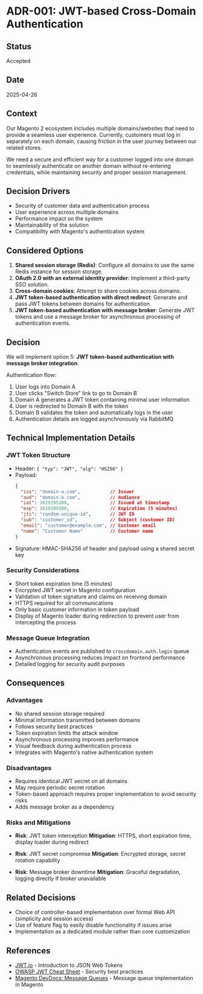 # ADR-001: JWT-based Cross-Domain Authentication

## Status
Accepted

## Date
2025-04-26

## Context
Our Magento 2 ecosystem includes multiple domains/websites that need to provide a seamless user experience. Currently, customers must log in separately on each domain, causing friction in the user journey between our related stores.

We need a secure and efficient way for a customer logged into one domain to seamlessly authenticate on another domain without re-entering credentials, while maintaining security and proper session management.

## Decision Drivers
* Security of customer data and authentication process
* User experience across multiple domains
* Performance impact on the system
* Maintainability of the solution
* Compatibility with Magento's authentication system

## Considered Options
1. **Shared session storage (Redis)**: Configure all domains to use the same Redis instance for session storage.
2. **OAuth 2.0 with an external identity provider**: Implement a third-party SSO solution.
3. **Cross-domain cookies**: Attempt to share cookies across domains.
4. **JWT token-based authentication with direct redirect**: Generate and pass JWT tokens between domains for authentication.
5. **JWT token-based authentication with message broker**: Generate JWT tokens and use a message broker for asynchronous processing of authentication events.

## Decision
We will implement option 5: **JWT token-based authentication with message broker integration**.

Authentication flow:
1. User logs into Domain A
2. User clicks "Switch Store" link to go to Domain B
3. Domain A generates a JWT token containing minimal user information
4. User is redirected to Domain B with the token
5. Domain B validates the token and automatically logs in the user
6. Authentication details are logged asynchronously via RabbitMQ

## Technical Implementation Details

### JWT Token Structure
- Header: `{ "typ": "JWT", "alg": "HS256" }`
- Payload:
  ```json
  {
    "iss": "domain-a.com",           // Issuer
    "aud": "domain-b.com",           // Audience
    "iat": 1619395200,               // Issued at timestamp
    "exp": 1619395500,               // Expiration (5 minutes)
    "jti": "random-unique-id",       // JWT ID
    "sub": "customer_id",            // Subject (customer ID)
    "email": "customer@example.com", // Customer email
    "name": "Customer Name"          // Customer name
  }
  ```
- Signature: HMAC-SHA256 of header and payload using a shared secret key

### Security Considerations
- Short token expiration time (5 minutes)
- Encrypted JWT secret in Magento configuration
- Validation of token signature and claims on receiving domain
- HTTPS required for all communications
- Only basic customer information in token payload
- Display of Magento loader during redirection to prevent user from intercepting the process

### Message Queue Integration
- Authentication events are published to `crossdomain.auth.login` queue
- Asynchronous processing reduces impact on frontend performance
- Detailed logging for security audit purposes

## Consequences

### Advantages
- No shared session storage required
- Minimal information transmitted between domains
- Follows security best practices
- Token expiration limits the attack window
- Asynchronous processing improves performance
- Visual feedback during authentication process
- Integrates with Magento's native authentication system

### Disadvantages
- Requires identical JWT secret on all domains
- May require periodic secret rotation
- Token-based approach requires proper implementation to avoid security risks
- Adds message broker as a dependency

### Risks and Mitigations
- **Risk**: JWT token interception
  **Mitigation**: HTTPS, short expiration time, display loader during redirect

- **Risk**: JWT secret compromise
  **Mitigation**: Encrypted storage, secret rotation capability

- **Risk**: Message broker downtime
  **Mitigation**: Graceful degradation, logging directly if broker unavailable

## Related Decisions
- Choice of controller-based implementation over formal Web API (simplicity and session access)
- Use of feature flag to easily disable functionality if issues arise
- Implementation as a dedicated module rather than core customization

## References
- [JWT.io](https://jwt.io/introduction) - Introduction to JSON Web Tokens
- [OWASP JWT Cheat Sheet](https://cheatsheetseries.owasp.org/cheatsheets/JSON_Web_Token_for_Java_Cheat_Sheet.html) - Security best practices
- [Magento DevDocs: Message Queues](https://devdocs.magento.com/guides/v2.4/extension-dev-guide/message-queues/message-queues.html) - Message queue implementation in Magento